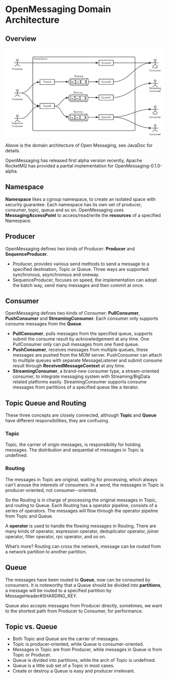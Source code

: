 # OpenMessaging Domain Architecture

## Overview

![](/assets/images/domain-design-0.1.0-alpha.png)

Above is the domain architecture of Open Messaging, see JavaDoc for details.

OpenMessaging has released first alpha version recently, Apache RocketMQ has provided a partial implementation for OpenMessaging-0.1.0-alpha.

## Namespace

**Namespace** likes a cgroup namespace, to create an isolated space with security guarantee. Each namespace has its own set of producer, consumer, topic, queue and so on. OpenMessaging uses **MessagingAccessPoint** to access/read/write the **resources** of a specified Namespace.

## Producer

OpenMessaging defines two kinds of Producer: **Producer** and **SequenceProducer**.

* Producer, provides various send methods to send a message to a specified destination, Topic or Queue. Three ways are supported: synchronous, asynchronous and oneway.
* SequenceProducer, focuses on speed, the implementation can adopt the batch way, send many messages and then commit at once.

## Consumer

OpenMessaging defines two kinds of Consumer: **PullConsumer**, **PushConsumer** and **StreamingConsumer**. Each consumer only supports consume messages from the **Queue**.

* **PullConsumer**, pulls messages from the specified queue, supports submit the consume result by acknowledgement at any time. One PullConsumer only can pull messages from one fixed queue.
* **PushConsumer**, receives messages from multiple queues, these messages are pushed from the MOM server. PushConsumer can attach to multiple queues with separate MessageListener and submit consume result through **ReceivedMessageContext** at any time.
* **StreamingConsumer**, a brand-new consumer type, a stream-oriented consumer, to integrate messaging system with Streaming/BigData related platforms easily. StreamingConsumer supports consume messages from partitions of a specified queue like a iterator.

## Topic Queue and Routing

These three concepts are closely connected, although **Topic** and **Queue** have different responsibilities, they are confusing.

### Topic

Topic, the carrier of origin messages, is responsibility for holding messages. The distribution and sequential of messages in Topic is undefined.

### Routing

The messages in Topic are original, waiting for processing, which always can't arouse the interests of consumers. In a word, the messages in Topic is producer-oriented, not consumer--oriented.

So the Routing is in charge of processing the original messages in Topic, and routing to Queue. Each Routing has a operator pipeline, consists of  a series of operators. The messages will flow through the operator pipeline from Topic and Queue.

A  **operator** is used to handle the flowing messages in Routing. There are many kinds of  operator, expression operator, deduplicator operator, joiner operator, filter operator, rpc operator, and so on.

What’s more? Routing can cross the network, message can be routed from a network partition to another partition.

## Queue

The messages have been routed to **Queue**, now can be consumed by consumers.
It is noteworthy that a Queue should be divided into **partitions**, a message will be routed to a specified partition by MessageHeader#SHARDING_KEY. 

Queue also accepts messages from Producer directly, sometimes, we want to the shortest path from Producer to Consumer, for performance.

## Topic vs. Queue

* Both Topic and Queue are the carrier of messages.
* Topic is producer-oriented, while Queue is consumer-oriented.
* Messages in Topic are from Producer, while messages in Queue is from Topic or Producer.
* Queue is divided into partitions, while the arch of Topic is undefined. 
* Queue is a little sub set of a Topic in most cases.
* Create or destroy a Queue is easy and producer irrelevant.
